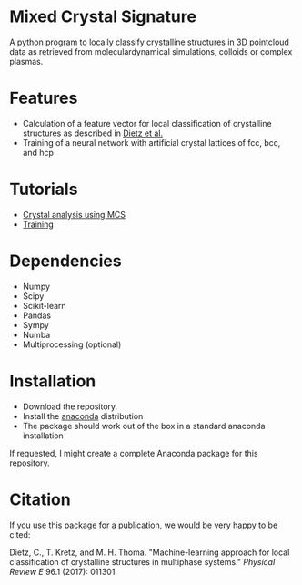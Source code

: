 # Mixed Crystal Signature
A python program to locally classify crystalline structures in 3D pointcloud data as retrieved from moleculardynamical simulations, colloids or complex plasmas.

# Features
- Calculation of a feature vector for local classification of crystalline structures as described in [Dietz et al.](https://doi.org/10.1103/PhysRevE.96.011301)
- Training of a neural network with artificial crystal lattices of fcc, bcc, and hcp

# Tutorials
- [Crystal analysis using MCS](analyzecrystal_example.ipynb)
- [Training](training_example.ipynb)

# Dependencies
- Numpy
- Scipy
- Scikit-learn
- Pandas
- Sympy
- Numba
- Multiprocessing (optional)

# Installation
- Download the repository.
- Install the [anaconda](https://anaconda.org/) distribution
- The package should work out of the box in a standard anaconda installation

If requested, I might create a complete Anaconda package for this repository.

# Citation
If you use this package for a publication, we would be very happy to be cited:

Dietz, C., T. Kretz, and M. H. Thoma. "Machine-learning approach for local classification of crystalline structures in multiphase systems." *Physical Review E* 96.1 (2017): 011301.

